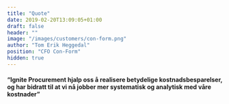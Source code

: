```yaml
---
title: "Quote"
date: 2019-02-20T13:09:05+01:00
draft: false
header: ""
image: "/images/customers/con-form.png"
author: "Tom Erik Heggedal"
position: "CFO Con-Form"
hidden: true
---
```


#### “Ignite Procurement hjalp oss å realisere betydelige kostnadsbesparelser, og har bidratt til at vi nå jobber mer systematisk og analytisk med våre kostnader”
